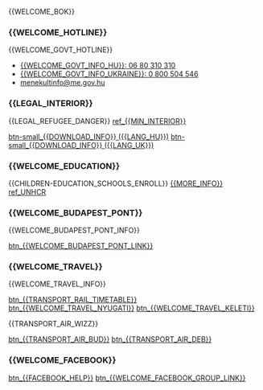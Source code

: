 {{WELCOME_BOK}}

### {{WELCOME_HOTLINE}}

{{WELCOME_GOVT_HOTLINE}}

- [{{WELCOME_GOVT_INFO_HU}}: 06 80 310 310](tel:+3680310310)
- [{{WELCOME_GOVT_INFO_UKRAINE}}: 0 800 504 546](tel:0800504546)
- [menekultinfo@me.gov.hu](mailto:menekultinfo@me.gov.hu)

### {{LEGAL_INTERIOR}}

{{LEGAL_REFUGEE_DANGER}} [ref\_{{MIN_INTERIOR}}](https://emberkereskedelem.kormany.hu/###3/18/2022)

[btn-small\_{{DOWNLOAD_INFO}} ({{LANG_HU}})]({{FILE_SRC}}/refugee_victim_info_HU.pdf)
[btn-small\_{{DOWNLOAD_INFO}} ({{LANG_UK}})]({{FILE_SRC}}/refugee_victim_info_UK.pdf)

### {{WELCOME_EDUCATION}}

{{CHILDREN-EDUCATION_SCHOOLS_ENROLL}} [{{MORE_INFO}}]({{CHILDREN-EDUCATION_SCHOOLS_ENROLL_URL}})
[ref_UNHCR](https://help.unhcr.org/###3/16/2022)

### {{WELCOME_BUDAPEST_PONT}}

{{WELCOME_BUDAPEST_PONT_INFO}}

[btn\_{{WELCOME_BUDAPEST_PONT_LINK}}]({{WELCOME_BUDAPEST_PONT_URL}})

### {{WELCOME_TRAVEL}}

{{WELCOME_TRAVEL_INFO}}

[btn\_{{TRANSPORT_RAIL_TIMETABLE}}]({{TRANSPORT_RAIL_TIMETABLE_URL}})
[btn\_{{WELCOME_TRAVEL_NYUGATI}}]({{WELCOME_TRAVEL_NYUGATI_LINK}})
[btn\_{{WELCOME_TRAVEL_KELETI}}]({{WELCOME_TRAVEL_KELETI_LINK}})

{{TRANSPORT_AIR_WIZZ}}

[btn\_{{TRANSPORT_AIR_BUD}}]({{TRANSPORT_AIR_BUD_URL}})
[btn\_{{TRANSPORT_AIR_DEB}}]({{TRANSPORT_AIR_DEB_URL}})

### {{WELCOME_FACEBOOK}}

[btn\_{{FACEBOOK_HELP}}](https://www.facebook.com/groups/994143548136400)
[btn\_{{WELCOME_FACEBOOK_GROUP_LINK}}](https://www.facebook.com/groups/994143548136400)
